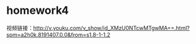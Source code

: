 # homework4
视频链接：http://v.youku.com/v_show/id_XMzU0NTcwMTgwMA==.html?spm=a2h0k.8191407.0.0&from=s1.8-1-1.2
